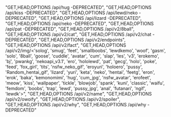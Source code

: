 "GET,HEAD,OPTIONS     /api/hug -DEPRECATED",
"GET,HEAD,OPTIONS     /api/kiss -DEPRECATED",
"GET,HEAD,OPTIONS     /api/lewd/neko -DEPRECATED",
"GET,HEAD,OPTIONS     /api/lizard -DEPRECATED",
"GET,HEAD,OPTIONS     /api/neko -DEPRECATED",
"GET,HEAD,OPTIONS     /api/pat -DEPRECATED",
"GET,HEAD,OPTIONS     /api/v2/8ball",
"GET,HEAD,OPTIONS     /api/v2/cat",
"GET,HEAD,OPTIONS     /api/v2/chat -DEPRECATED",
"GET,HEAD,OPTIONS     /api/v2/endpoints",
"GET,HEAD,OPTIONS     /api/v2/fact",
"GET,HEAD,OPTIONS     /api/v2/img/<'solog', 'smug', 'feet', 'smallboobs', 'lewdkemo', 'woof', 'gasm', 'solo', '8ball', 'goose', 'cuddle', 'avatar', 'cum', 'slap', 'les', 'v3', 'erokemo', 'bj', 'pwankg', 'nekoapi_v3.1', 'ero', 'hololewd', 'pat', 'gecg', 'holo', 'poke', 'feed', 'fox_girl', 'tits', 'nsfw_neko_gif', 'eroyuri', 'holoero', 'pussy', 'Random_hentai_gif', 'lizard', 'yuri', 'keta', 'neko', 'hentai', 'feetg', 'eron', 'erok', 'baka', 'kemonomimi', 'hug', 'cum_jpg', 'nsfw_avatar', 'erofeet', 'meow', 'kiss', 'wallpaper', 'tickle', 'blowjob', 'spank', 'kuni', 'classic', 'waifu', 'femdom', 'boobs', 'trap', 'lewd', 'pussy_jpg', 'anal', 'futanari', 'ngif', 'lewdk'>",
"GET,HEAD,OPTIONS     /api/v2/name",
"GET,HEAD,OPTIONS     /api/v2/owoify",
"GET,HEAD,OPTIONS     /api/v2/spoiler",
"GET,HEAD,OPTIONS     /api/v2/why",
"GET,HEAD,OPTIONS     /api/why -DEPRECATED"